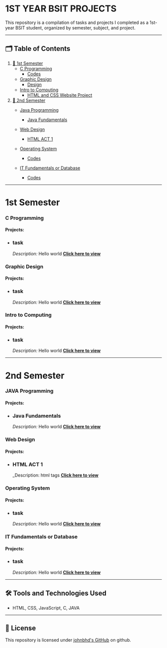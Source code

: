# 1ST YEAR BSIT PROJECTS

This repository is a compilation of tasks and projects I completed as a 1st-year BSIT student, organized by semester, subject, and project.

---

## 🗂️ Table of Contents
1. [🚀 1st Semester](#1st-semester)
   + [C Programming](#c-programming)
        - [Codes](#codes)
   + [Graphic Design](#graphic-design)
        - [Design](#design)
   + [Intro to Computing](#intro-to-computing)
        - [HTML and CSS Website Project](#html-and-css-website-project)
2. [📗 2nd Semester](#2nd-semester)
   + [Java Programming](java-programming)
        - [Java Fundamentals](#java-fundametals)
    
   + [Web Design](#web-design)
        - [HTML ACT 1](#html-act-1)
   + [Operating System](#operating-system)
        - [Codes](#codes)
   + [IT Fundamentals or Database](#c-programming)
        - [Codes](#codes)
---

# 1st Semester

### **C Programming**
#### Projects:
- ### **task**
  _Description:_ Hello world
  **[Click here to view](https://github.com/johnbhd/1ST-YEAR-BSIT-PROJECT/tree/sorting-algorithms-visualizer)**


### **Graphic Design**
#### Projects:
- ### **task**
  _Description:_ Hello world
  **[Click here to view](https://github.com/johnbhd/1ST-YEAR-BSIT-PROJECT/tree/sorting-algorithms-visualizer)**


### **Intro to Computing**
#### Projects:
- ### **task**
  _Description:_ Hello world
  **[Click here to view](https://github.com/johnbhd/1ST-YEAR-BSIT-PROJECT/tree/sorting-algorithms-visualizer)**

---
# 2nd Semester

### **JAVA Programming**
#### Projects:
- ### **Java Fundamentals**
  _Description:_ Hello world
  **[Click here to view](https://github.com/johnbhd/1ST-YEAR-BSIT-PROJECT/tree/sorting-algorithms-visualizer)**


### **Web Design**
#### Projects:
- ### **HTML ACT 1**
  _Description: html tags
  **[Click here to view]([https://github.com/johnbhd/1ST-YEAR-BSIT-PROJECT/tree/sorting-algorithms-visualizer](https://github.com/johnbhd/1ST-YEAR-BSIT-PROJECT/tree/2nd-sem/Web%20Design/Villegas%20html%20act%201))**


### **Operating System**
#### Projects:
- ### **task**
  _Description:_ Hello world
  **[Click here to view](https://github.com/johnbhd/1ST-YEAR-BSIT-PROJECT/tree/sorting-algorithms-visualizer)**


### **IT Fundamentals or Database**
#### Projects:
- ### **task**
  _Description:_ Hello world
  **[Click here to view](https://github.com/johnbhd/1ST-YEAR-BSIT-PROJECT/tree/sorting-algorithms-visualizer)**


---

## 🛠️ Tools and Technologies Used
- HTML, CSS, JavaScript, C, JAVA

---

## 📄 License
This repository is licensed under [johnbhd's GitHub](https://github.com/johnbhd) on github.

